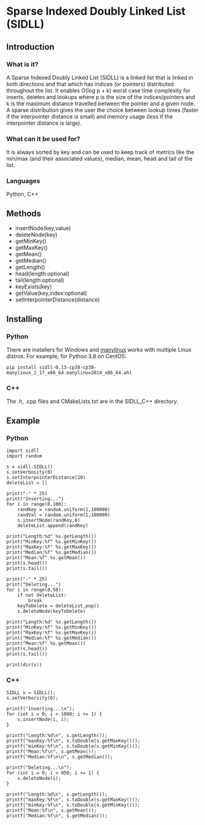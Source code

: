 # Sparse Indexed Doubly Linked List (SIDLL)

## Introduction

### What is it?
A Sparse Indexed Doubly Linked List (SIDLL) is a linked list that is linked in both directions and that which has indices (or pointers) distributed throughout the list. It enables O(log p + k) worst case time complexity for inserts, deletes and lookups where p is the size of the indices/pointers and k is the maximum distance travelled between the pointer and a given node. A sparse distribution gives the user the choice between lookup times (faster if the interpointer distance is small) and memory usage (less if the interpointer distance is large). 

### What can it be used for?
It is always sorted by key and can be used to keep track of metrics like the min/max (and their associated values), median, mean, head and tail of the list.

### Languages
Python, C++

## Methods
- insertNode(key,value)
- deleteNode(key)
- getMinKey()
- getMaxKey()
- getMean()
- getMedian()
- getLength()
- head(length:optional)
- tail(length:optional) 
- keyExists(key)
- getValue(key,index:optional)
- setInterpointerDistance(distance)

## Installing
### Python
There are installers for Windows and [manylinux](https://github.com/pypa/manylinux) works with multiple Linux distros. For example, for Python 3.8 on CentOS:

```
pip install sidll-0.13-cp38-cp38-manylinux_2_17_x86_64.manylinux2014_x86_64.whl
```

### C++
The .h, .cpp files and CMakeLists.txt are in the SIDLL_C++ directory. 

## Example
### Python
```
import sidll
import random

s = sidll.SIDLL()
s.setVerbosity(0)
s.setInterpointerDistance(10)
deleteList = []

print("-" * 25)
print("Inserting...")
for i in range(0,100):
    randKey = random.uniform(1,100000)
    randVal = random.uniform(1,100000)
    s.insertNode(randKey,0)
    deleteList.append(randKey)
    
print("Length:%d" %s.getLength())
print("MinKey:%f" %s.getMinKey())
print("MaxKey:%f" %s.getMaxKey())
print("Median:%f" %s.getMedian())
print("Mean:%f" %s.getMean())
print(s.head())
print(s.tail())

print("-" * 25)
print("Deleting...")
for i in range(0,50):
    if not deleteList:
        break
    keyToDelete = deleteList.pop()
    s.deleteNode(keyToDelete)
    
print("Length:%d" %s.getLength())
print("MinKey:%f" %s.getMinKey())
print("MaxKey:%f" %s.getMaxKey())
print("Median:%f" %s.getMedian())
print("Mean:%f" %s.getMean())
print(s.head())
print(s.tail())

print(dir(s))

```
### C++
```
SIDLL s = SIDLL();
s.setVerborsity(0);

printf("Inserting...\n");
for (int i = 0; i < 1000; i += 1) {
    s.insertNode(i, i);
}

printf("Length:%d\n", s.getLength());
printf("maxKey:%f\n", s.toDouble(s.getMaxKey()));
printf("minKey:%f\n", s.toDouble(s.getMinKey()));
printf("Mean:%f\n", s.getMean());
printf("Median:%f\n\n", s.getMedian());

printf("Deleting...\n");
for (int i = 0; i < 950; i += 1) {
    s.deleteNode(i);
}

printf("Length:%d\n", s.getLength());
printf("maxKey:%f\n", s.toDouble(s.getMaxKey()));
printf("minKey:%f\n", s.toDouble(s.getMinKey()));
printf("Mean:%f\n", s.getMean());
printf("Median:%f\n", s.getMedian());
```
